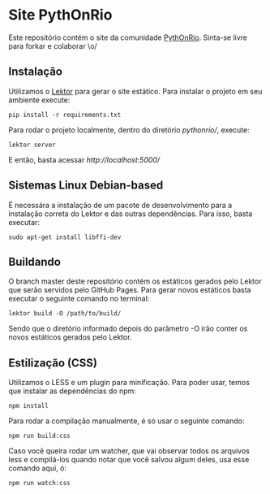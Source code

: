 # Site PythOnRio
Este repositório contém o site da comunidade [PythOnRio](http://pythonrio.github.io/). Sinta-se livre para forkar e colaborar \o/

## Instalação
Utilizamos o [Lektor](https://github.com/lektor/lektor) para gerar o site estático. Para instalar o projeto em seu ambiente execute:
```
pip install -r requirements.txt
```
Para rodar o projeto localmente, dentro do diretório _pythonrio/_, execute:
```
lektor server
```
E então, basta acessar _http://localhost:5000/_

## Sistemas Linux Debian-based
É necessára a instalação de um pacote de desenvolvimento para a instalação correta do Lektor e das outras dependências. Para isso, basta executar:
```
sudo apt-get install libffi-dev
```

## Buildando
O branch master deste repositório contém os estáticos gerados pelo Lektor que serão servidos pelo GitHub Pages. Para gerar novos estáticos basta executar o seguinte comando no terminal:
```
lektor build -O /path/to/build/
```
Sendo que o diretório informado depois do parâmetro -O irão conter os novos estáticos gerados pelo Lektor.

## Estilização (CSS)
Utilizamos o LESS e um plugin para minificação. Para poder usar, temos que instalar as dependências do npm:

```
npm install
```

Para rodar a compilação manualmente, é só usar o seguinte comando:

```
npm run build:css
```

Caso você queira rodar um watcher, que vai observar todos os arquivos less e compilá-los quando notar que você salvou algum deles, usa esse comando aqui, ó:

```
npm run watch:css
```
